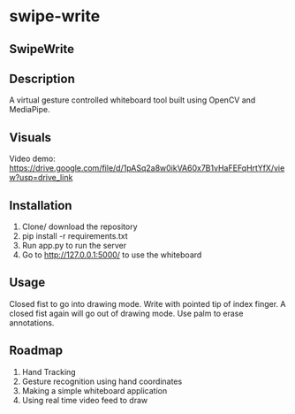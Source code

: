 # swipe-write
## SwipeWrite

## Description
A virtual gesture controlled whiteboard tool built using OpenCV and MediaPipe.

## Visuals
Video demo: https://drive.google.com/file/d/1pASq2a8w0ikVA60x7B1vHaFEFqHrtYfX/view?usp=drive_link

## Installation
1. Clone/ download the repository
2. pip install -r requirements.txt
3. Run app.py to run the server
4. Go to http://127.0.0.1:5000/ to use the whiteboard

## Usage
Closed fist to go into drawing mode. Write with pointed tip of index finger. A closed fist again will go out of drawing mode. Use palm to erase annotations.

## Roadmap
1. Hand Tracking 
2. Gesture recognition using hand coordinates 
3. Making a simple whiteboard application
4. Using real time video feed to draw 

